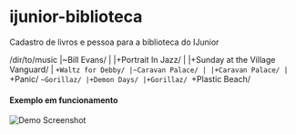 # ijunior-biblioteca
Cadastro de livros e pessoa para a biblioteca do IJunior

/dir/to/music
|~Bill Evans/
| |+Portrait In Jazz/
| |+Sunday at the Village Vanguard/
| `+Waltz for Debby/
|~Caravan Palace/
| |+Caravan Palace/
| `+Panic/
`~Gorillaz/
  |+Demon Days/
  |+Gorillaz/
  `+Plastic Beach/

#### Exemplo em funcionamento
![Demo Screenshot](http://i.imgur.com/Fs9Idk2.png)
